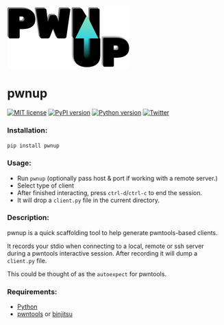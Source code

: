 ![PWNUP](./pwnup.png)

# pwnup


[![MIT license](http://img.shields.io/badge/license-MIT-brightgreen.svg)](http://opensource.org/licenses/MIT)
[![PyPI version](https://img.shields.io/pypi/v/pwnup.svg)](https://pypi.python.org/pypi/pwnup)
[![Python version](https://img.shields.io/pypi/pyversions/pwnup.svg)](https://pypi.python.org/pypi/pwnup)
[![Twitter](https://img.shields.io/badge/twitter-fadec0d3-4099FF.svg)](https://twitter.com/fadec0d3)


### Installation:

`pip install pwnup`

### Usage:

- Run `pwnup` (optionally pass host & port if working with a remote server.)
- Select type of client
- After finished interacting, press `ctrl-d`/`ctrl-c` to end the session.
- It will drop a `client.py` file in the current directory.

### Description:

pwnup is a quick scaffolding tool to help generate pwntools-based clients.

It records your stdio when connecting to a local, remote or ssh server during a pwntools interactive session.  After recording it will dump a `client.py` file.

This could be thought of as the `autoexpect` for pwntools.

### Requirements:
- [Python](https://www.python.org/)
- [pwntools](https://github.com/Gallopsled/pwntools) or [binjitsu](https://github.com/binjitsu/binjitsu)
